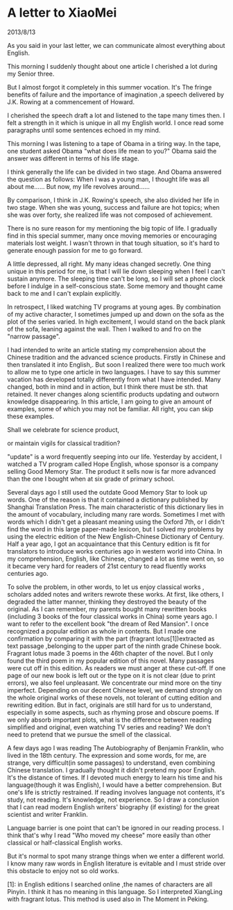 # A letter to XiaoMei
2013/8/13

As you said in your last letter, we can communicate almost everything
about English.

This morning I suddenly thought about one article I cherished a lot
during my Senior three.

But I almost forgot it completely in this summer vocation. It's The
fringe benefits of failure and the importance of imagination ,a speech
delivered by J.K. Rowing at a commencement of Howard.

I cherished the speech draft a lot and listened to the tape many times
then. I felt a strength in it which is unique in all my English world. I
once read some paragraphs until some sentences echoed in my mind.

This morning I was listening to a tape of Obama in a tiring way. In the
tape, one student asked Obama "what does life mean to you?" Obama said
the answer was different in terms of his life stage.

I think generally the life can be divided in two stage. And Obama
answered the question as
follows: When I was a young man, I thought life was all about me......
But now, my life revolves around......

By comparison, I think in J.K. Rowing's speech, she also divided her
life in two stage. When she was young, success and failure are hot
topics; when she was over forty, she realized life was not composed of
achievement.

There is no sure reason for my mentioning the big topic of life. I
gradually find in this special summer, many once moving memories or
encouraging materials lost weight. I wasn't thrown in that tough
situation, so it's hard to generate enough passion for me to go forward.

A little depressed, all right. My many ideas changed secretly. One thing
unique in this period for me, is that I will lie down sleeping when I
feel I can't sustain anymore. The sleeping time can't be long, so I will
set a phone clock before I indulge in a self-conscious state. Some
memory and thought came back to me and I can't explain explicitly.

In retrospect, I liked watching TV programs at young ages. By
combination of my active character, I sometimes jumped up and down on
the sofa as the plot of the series varied. In high excitement, I would
stand on the back plank of the sofa, leaning against the wall. Then I
walked to and fro on the "narrow passage".

I had intended to write an article stating my comprehension about the
Chinese tradition and the advanced science products. Firstly in Chinese
and then translated it into English,. But soon I realized there were too
much work to allow me to type one article in two languages. I have to
say this summer vacation has developed totally differently from what I
have intended. Many changed, both in mind and in action, but I think
there must be sth. that retained. It never changes along scientific
products updating and outworn knowledge disappearing. In this article,
I am going to give an amount of examples, some of which you may not be
familiar. All right, you can skip these examples.

Shall we celebrate for science product,

or maintain vigils for classical tradition?

"update" is a word frequently seeping into our life. Yesterday by
accident, I watched a TV program called Hope English, whose sponsor is a
company selling Good Memory Star. The product it sells now is far more
advanced than the one I bought when at six grade of primary school.

Several days ago I still used the outdate Good Memory Star to look up
words. One of the reason is that it contained a dictionary published by
Shanghai Translation Press. The main characteristic of this dictionary
lies in the amount of vocabulary, including many rare words. Sometimes
I met with words which I didn't get a pleasant meaning using the Oxford
7th, or I didn't find the word in this large paper-made lexicon, but I
solved my problems by using the electric edition of the New
English-Chinese Dictionary of Century. Half a year ago, I got an
acquaintance that this Century edition is fit for translators to
introduce works centuries ago in western world into China. In my
comprehension, English, like Chinese, changed a lot as time went on,
so it became very hard for readers of 21st century to read fluently
works centuries ago.

To solve the problem, in other words, to let us enjoy classical works
, scholars added notes and writers rewrote these works. At first, like
others, I degraded the latter manner, thinking they destroyed the beauty
of the original. As I can remember, my parents bought many rewritten
books (including 3 books of the four classical works in China) some
years ago. I want to refer to the excellent book "the dream of Red
Mansion". I once recognized a popular edition as whole in contents. But
I made one confirmation by comparing it with the part (fragrant
lotus[1])extracted as text passage ,belonging to the upper part of the
ninth grade Chinese book. Fragrant lotus made 3 poems in the 46th
chapter of the novel. But I only found the third poem in my popular
edition of this novel. Many passages were cut off in this edition. As
readers we must anger at these cut-off. If one page of our new book is
left out or the type on it is not clear (due to print errors), we also
feel unpleasant. We concentrate our mind more on the tiny imperfect.
Depending on our decent Chinese level, we demand strongly on the whole
original works of these novels, not tolerant of cutting edition and
rewriting edition. But in fact, originals are still hard for us to
understand, especially in some aspects, such as rhyming prose and
obscure poems. If we only absorb important plots, what is the difference
between reading simplified and original, even watching TV series and
reading? We don't need to pretend that we pursue the smell of the
classical.

A few days ago I was reading The Autobiography of Benjamin Franklin, who
lived in the 18th century. The expression and some words, for me, are
strange, very difficult(in some passages) to understand, even combining
Chinese translation. I gradually thought it didn't pretend my poor
English. It's the distance of times. If I devoted much energy to learn
his time and his language(though it was English), I would have a better
comprehension. But one's life is strictly restrained. If reading
involves language not contents, it's study, not reading. It's knowledge,
not experience. So I draw a conclusion that I can read modern English
writers' biography (if existing) for the great scientist and writer
Franklin.

Language barrier is one point that can't be ignored in our reading
process. I think that's why I read "Who moved my cheese" more easily than
other classical or half-classical English works.

But it's normal to spot many strange things when we enter a different
world. I know many raw words in English literature is evitable and I
must stride over this obstacle to enjoy not so old works.

[1]: in English editions I searched online ,the names of characters are
    all Pinyin. I think it has no meaning in this language. So I
    interpreted XiangLing with fragrant lotus. This method is used also
    in The Moment in Peking.
